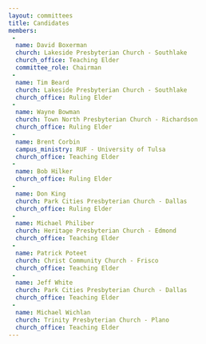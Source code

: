 ```yaml
---
layout: committees
title: Candidates
members:
 -
  name: David Boxerman
  church: Lakeside Presbyterian Church - Southlake
  church_office: Teaching Elder
  committee_role: Chairman
 -
  name: Tim Beard
  church: Lakeside Presbyterian Church - Southlake
  church_office: Ruling Elder
 -
  name: Wayne Bowman
  church: Town North Presbyterian Church - Richardson
  church_office: Ruling Elder
 -
  name: Brent Corbin
  campus_ministry: RUF - University of Tulsa
  church_office: Teaching Elder
 -
  name: Bob Hilker
  church_office: Ruling Elder
 -
  name: Don King
  church: Park Cities Presbyterian Church - Dallas
  church_office: Ruling Elder
 -
  name: Michael Philiber
  church: Heritage Presbyterian Church - Edmond
  church_office: Teaching Elder
 -
  name: Patrick Poteet
  church: Christ Community Church - Frisco
  church_office: Teaching Elder
 -
  name: Jeff White
  church: Park Cities Presbyterian Church - Dallas
  church_office: Teaching Elder
 -
  name: Michael Wichlan
  church: Trinity Presbyterian Church - Plano
  church_office: Teaching Elder
---
```

